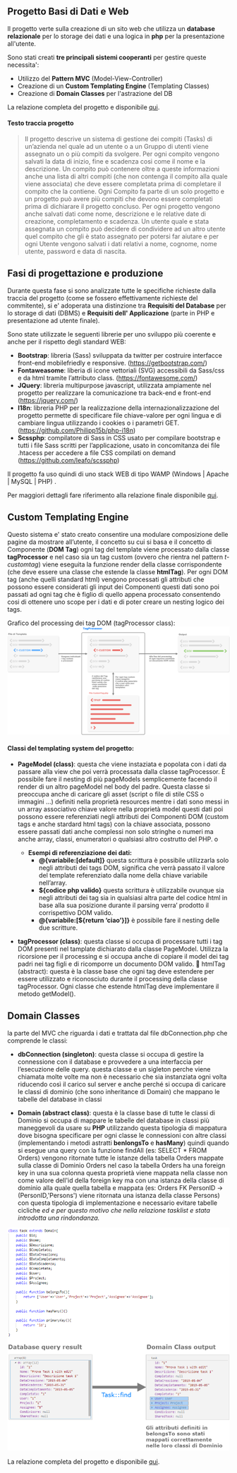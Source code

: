 ## Progetto Basi di Dati e Web
Il progetto verte sulla creazione di un sito web che utilizza un **database relazionale** per lo storage dei dati e una logica in **php** per la presentazione all'utente.

Sono stati creati **tre principali sistemi cooperanti** per gestire queste necessita':

 - Utilizzo del **Pattern MVC** (Model-View-Controller)
 - Creazione di un **Custom Templating Engine** (Templating Classes)
 - Creazione di **Domain Classes** per l'astrazione del DB

La relazione completa del progetto e disponibile [qui](https://github.com/darkimage/Universita-Basididati/raw/master/documents/basi_di_dati.pdf).

#### Testo traccia progetto

> Il progetto descrive un sistema di gestione dei compiti (Tasks) di
> un’azienda nel quale ad un utente o a un Gruppo di utenti viene
> assegnato un o più compiti da svolgere. Per ogni compito vengono
> salvati la data di inizio, fine e scadenza cosi come il nome e la
> descrizione. Un compito può contenere oltre a queste informazioni
> anche una lista di altri compiti (che non contenga il compito alla
> quale viene associata) che deve essere completata prima di completare
> il compito che la contiene. Ogni Compito fa parte di un solo progetto
> e un progetto può avere più compiti che devono essere completati prima
> di dichiarare il progetto concluso. Per ogni progetto vengono anche
> salvati dati come nome, descrizione e le relative date di creazione,
> completamento e scadenza. Un utente quale e stata assegnata un compito
> può decidere di condividere ad un altro utente quel compito che gli è
> stato assegnato per potersi far aiutare e per ogni Utente vengono
> salvati i dati relativi a nome, cognome, nome utente, password e data
> di nascita.

## Fasi di progettazione e produzione
Durante questa fase si sono analizzate tutte le specifiche richieste dalla traccia del progetto (come se fossero effettivamente richieste del commitente), si e' adoperata una distinzione tra **Requisiti del Database** per lo storage di dati (DBMS) e **Requisiti dell' Applicazione** (parte in PHP e presentazione ad utente finale).

Sono state utilizzate le seguenti librerie per uno sviluppo più coerente e anche per il rispetto degli standard WEB: 

 - **Bootstrap**: libreria (Sass) sviluppata da twitter per costruire interfacce front-end mobilefriedly e responsive. (https://getbootstrap.com/) 
 - **Fontaweasome**: liberia di icone vettoriali (SVG) accessibili da Sass/css e da html tramite l’attributo class. (https://fontawesome.com/) 
 - **JQuery**: libreria multipurpose javascript, utilizzata ampiamente nel progetto per realizzare la comunicazione tra back-end e front-end (https://jquery.com/) 
 -  **I18n**: libreria PHP per la realizzazione della internazionalizzazione del progetto permette di specificare file chiave-valore per ogni lingua e di cambiare lingua utilizzando i cookies o i parametri GET. (https://github.com/Philipp15b/php-i18n)
 - **Scssphp**: compilatore di Sass in CSS usato per compilare bootstrap e tutti i file Sass scritti per l’applicazione, usato in concomitanza dei file .htacess per accedere a file CSS compilati on demand (https://github.com/leafo/scssphp)

 Il progetto fa uso quindi di uno stack WEB di tipo WAMP (Windows | Apache | MySQL | PHP) .

Per maggiori dettagli fare riferimento alla relazione finale disponibile [qui](https://github.com/darkimage/Universita-Basididati/raw/master/documents/basi_di_dati.pdf).

## Custom Templating Engine
Questo sistema e' stato creato consentire una modulare composizione delle pagine da mostrare all’utente, il concetto su cui si basa e il concetto di Componente (**DOM Tag**) ogni tag del template viene processato dalla classe **tagProcessor** e nel caso sia un tag custom (ovvero che rientra nel pattern *t-customtag*) viene eseguita la funzione render della classe corrispondente (che deve essere una classe che estende la classe **htmlTag**). Per ogni DOM tag (anche quelli standard html) vengono processati gli attributi che possono essere considerati gli input dei Componenti questi dati sono poi passati ad ogni tag che è figlio di quello appena processato consentendo cosi di ottenere uno scope per i dati e di poter creare un nesting logico dei tags. 

Grafico del processing dei tag DOM (tagProcessor class):
![templating_scheme](https://github.com/darkimage/Universita-Basididati/raw/master/documents/images/templating_sceheme.png)

#### Classi del templating system del progetto:
 - **PageModel (class)**: questa che viene instaziata e popolata con i dati da passare alla view che poi verrà processata dalla classe tagProcessor. È possibile fare il nesting di più pageModels semplicemente facendo il render di un altro pageModel nel body del padre. Questa classe si preoccupa anche di caricare gli asset (script o file di stile CSS o immagini …) definiti nella proprietà resources mentre i dati sono messi in un array associativo chiave valore nella proprietà model questi dati poi possono essere referenziati negli attributi dei Componenti DOM (custom tags e anche stardard html tags) con la chiave associata, possono essere passati dati anche complessi non solo stringhe o numeri ma anche array, classi, enumeratori o qualsiasi altro costrutto del PHP. o 
	 - **Esempi di referenziazione dei dati:** 
		 -  **@{variabile:[default]}** questa scrittura è possibile utilizzarla solo negli attributi dei tags DOM, significa che verrà passato il valore del template referenziato dalla nome della chiave variabile nell’array. 
		 -  **${codice php valido}** questa scrittura è utilizzabile ovunque sia negli attributi dei tag sia in qualsiasi altra parte del codice html in base alla sua posizione durante il parsing verra’ prodotto il corrispettivo DOM valido. 
		 -  **@{variabile:[${return ‘ciao’}]}** è possibile fare il nesting delle due scritture.
 
 - **tagProcessor (class)**: questa classe si occupa di processare tutti i tag DOM presenti nel tamplate dichiarato dalla classe PageModel. Utilizza la ricorsione per il processing e si occupa anche di copiare il model dei tag padri nei tag figli e di ricomporre un documento DOM valido.  htmlTag (abstract): questa è la classe base che ogni tag deve estendere per essere utilizzato e riconosciuto durante il processing della classe tagProcessor. Ogni classe che estende htmlTag deve implementare il metodo getModel().

## Domain Classes
la parte del MVC che riguarda i dati e trattata dal file dbConnection.php che comprende le classi: 

 - **dbConnection (singleton)**: questa classe si occupa di gestire la connessione con il database e provvedere a una interfaccia per l’esecuzione delle query. questa classe e un sigleton perche viene chiamata molte volte ma non è necessario che sia instanziata ogni volta riducendo così il carico sul server e anche perché si occupa di caricare le classi di dominio (che sono inheritance di Domain) che mappano le tabelle del database in classi 
 
 - **Domain (abstract class)**: questa è la classe base di tutte le classi di Dominio si occupa di mappare le tabelle del database in classi più maneggevoli da usare su **PHP** utilizzando questa tipologia di mappatura dove bisogna specificare per ogni classe le connessioni con altre classi (implementando i metodi astratti **benlongsTo** e **hasMany**) quindi quando si esegue una query con la funzione findAll (es: SELECT * FROM Orders) vengono ritornate tutte le istanze della tabella Orders mappate sulla classe di Dominio Orders nel caso la tabella Orders ha una foreign key in una sua colonna questa proprietà viene mappata nella classe non come valore dell'id della foreign key ma con una istanza della classe di dominio alla quale quella tabella e mappata (es: Orders FK PersonID -> (PersonID,'Persons') viene ritornata una istanza della classe Persons) con questa tipologia di implementazione e necessario evitare tabelle cicliche *ed e per questo motivo che nella relazione tasklist e stata introdotta una rindondanza.*

![enter image description here](https://github.com/darkimage/Universita-Basididati/raw/master/documents/images/domain_example.png)

La relazione completa del progetto e disponibile [qui](https://github.com/darkimage/Universita-Basididati/raw/master/documents/basi_di_dati.pdf).
